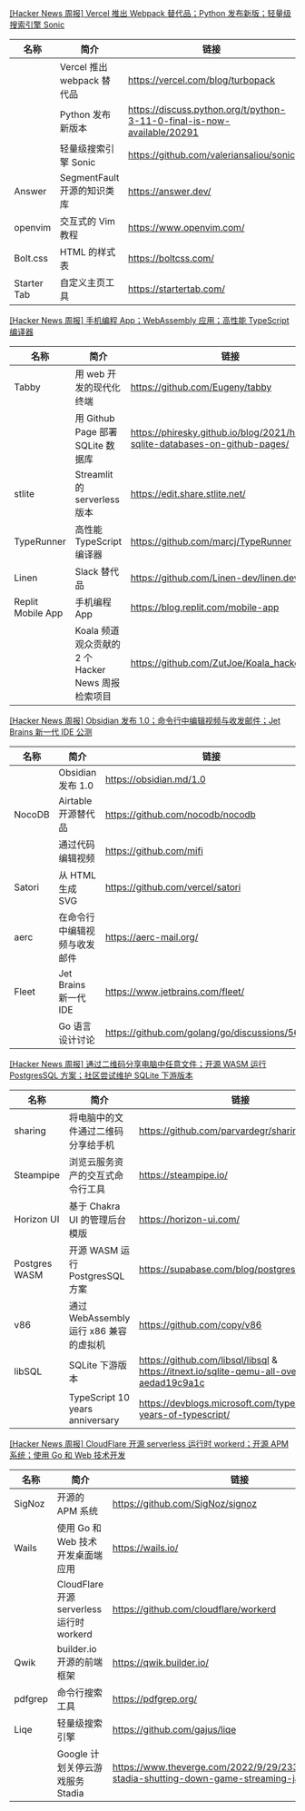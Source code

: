 [[Hacker News 周报] Vercel 推出 Webpack 替代品；Python 发布新版；轻量级搜索引擎 Sonic](https://www.bilibili.com/video/BV1DD4y1b76j)
            <table>            <theader>
                <th>名称</th>
                <th>简介</th>
                <th>链接</th>
            </theader>            <tbody>                <tr>
                    <td></td>
                    <td>Vercel 推出 webpack 替代品</td>
                    <td>https://vercel.com/blog/turbopack</td>
                </tr>                <tr>
                    <td></td>
                    <td>Python 发布新版本</td>
                    <td>https://discuss.python.org/t/python-3-11-0-final-is-now-available/20291</td>
                </tr>                <tr>
                    <td></td>
                    <td>轻量级搜索引擎 Sonic</td>
                    <td>https://github.com/valeriansaliou/sonic</td>
                </tr>                <tr>
                    <td>Answer</td>
                    <td>SegmentFault 开源的知识类库</td>
                    <td>https://answer.dev/</td>
                </tr>                <tr>
                    <td>openvim</td>
                    <td>交互式的 Vim 教程</td>
                    <td>https://www.openvim.com/</td>
                </tr>                <tr>
                    <td>Bolt.css</td>
                    <td>HTML 的样式表</td>
                    <td>https://boltcss.com/</td>
                </tr>                <tr>
                    <td>Starter Tab</td>
                    <td>自定义主页工具</td>
                    <td>https://startertab.com/</td>
                </tr>            </tbody>            </table>
[[Hacker News 周报] 手机编程 App；WebAssembly 应用；高性能 TypeScript 编译器](https://www.bilibili.com/video/BV14G4y1H7VM)
            <table>            <theader>
                <th>名称</th>
                <th>简介</th>
                <th>链接</th>
            </theader>            <tbody>                <tr>
                    <td>Tabby</td>
                    <td>用 web 开发的现代化终端</td>
                    <td>https://github.com/Eugeny/tabby</td>
                </tr>                <tr>
                    <td></td>
                    <td>用 Github Page 部署 SQLite 数据库</td>
                    <td>https://phiresky.github.io/blog/2021/hosting-sqlite-databases-on-github-pages/</td>
                </tr>                <tr>
                    <td>stlite</td>
                    <td>Streamlit 的 serverless 版本</td>
                    <td>https://edit.share.stlite.net/</td>
                </tr>                <tr>
                    <td>TypeRunner</td>
                    <td>高性能 TypeScript 编译器</td>
                    <td>https://github.com/marcj/TypeRunner</td>
                </tr>                <tr>
                    <td>Linen</td>
                    <td>Slack 替代品</td>
                    <td>https://github.com/Linen-dev/linen.dev</td>
                </tr>                <tr>
                    <td>Replit Mobile App</td>
                    <td>手机编程 App</td>
                    <td>https://blog.replit.com/mobile-app</td>
                </tr>                <tr>
                    <td></td>
                    <td>Koala 频道观众贡献的 2 个 Hacker News 周报检索项目</td>
                    <td>https://github.com/ZutJoe/Koala_hacker_news</td>
                </tr>            </tbody>            </table>
[[Hacker News 周报] Obsidian 发布 1.0；命令行中编辑视频与收发邮件；Jet Brains 新一代 IDE 公测](https://www.bilibili.com/video/BV1Ae411V7UR)
            <table>            <theader>
                <th>名称</th>
                <th>简介</th>
                <th>链接</th>
            </theader>            <tbody>                <tr>
                    <td></td>
                    <td>Obsidian 发布 1.0</td>
                    <td>https://obsidian.md/1.0</td>
                </tr>                <tr>
                    <td>NocoDB</td>
                    <td>Airtable 开源替代品</td>
                    <td>https://github.com/nocodb/nocodb</td>
                </tr>                <tr>
                    <td></td>
                    <td>通过代码编辑视频</td>
                    <td>https://github.com/mifi</td>
                </tr>                <tr>
                    <td>Satori</td>
                    <td>从 HTML 生成 SVG</td>
                    <td>https://github.com/vercel/satori</td>
                </tr>                <tr>
                    <td>aerc</td>
                    <td>在命令行中编辑视频与收发邮件</td>
                    <td>https://aerc-mail.org/</td>
                </tr>                <tr>
                    <td>Fleet</td>
                    <td>Jet Brains 新一代 IDE</td>
                    <td>https://www.jetbrains.com/fleet/</td>
                </tr>                <tr>
                    <td></td>
                    <td>Go 语言设计讨论</td>
                    <td>https://github.com/golang/go/discussions/56010</td>
                </tr>            </tbody>            </table>
[[Hacker News 周报] 通过二维码分享电脑中任意文件；开源 WASM 运行 PostgresSQL 方案；社区尝试维护 SQLite 下游版本](https://www.bilibili.com/video/BV1GR4y1R7Yw)
            <table>            <theader>
                <th>名称</th>
                <th>简介</th>
                <th>链接</th>
            </theader>            <tbody>                <tr>
                    <td>sharing</td>
                    <td>将电脑中的文件通过二维码分享给手机</td>
                    <td>https://github.com/parvardegr/sharing</td>
                </tr>                <tr>
                    <td>Steampipe</td>
                    <td>浏览云服务资产的交互式命令行工具</td>
                    <td>https://steampipe.io/</td>
                </tr>                <tr>
                    <td>Horizon UI</td>
                    <td>基于 Chakra UI 的管理后台模版</td>
                    <td>https://horizon-ui.com/</td>
                </tr>                <tr>
                    <td>Postgres WASM</td>
                    <td>开源 WASM 运行 PostgresSQL 方案</td>
                    <td>https://supabase.com/blog/postgres-wasm</td>
                </tr>                <tr>
                    <td>v86</td>
                    <td>通过 WebAssembly 运行 x86 兼容的虚拟机</td>
                    <td>https://github.com/copy/v86</td>
                </tr>                <tr>
                    <td>libSQL</td>
                    <td>SQLite 下游版本</td>
                    <td>https://github.com/libsql/libsql & https://itnext.io/sqlite-qemu-all-over-again-aedad19c9a1c</td>
                </tr>                <tr>
                    <td></td>
                    <td>TypeScript  10 years anniversary</td>
                    <td>https://devblogs.microsoft.com/typescript/ten-years-of-typescript/</td>
                </tr>            </tbody>            </table>
[[Hacker News 周报] CloudFlare 开源 serverless 运行时 workerd；开源 APM 系统；使用 Go 和 Web 技术开发](https://www.bilibili.com/video/BV1td4y1B7Y1)
            <table>            <theader>
                <th>名称</th>
                <th>简介</th>
                <th>链接</th>
            </theader>            <tbody>                <tr>
                    <td>SigNoz</td>
                    <td>开源的 APM 系统</td>
                    <td>https://github.com/SigNoz/signoz</td>
                </tr>                <tr>
                    <td>Wails</td>
                    <td>使用 Go 和 Web 技术开发桌面端应用</td>
                    <td>https://wails.io/</td>
                </tr>                <tr>
                    <td></td>
                    <td>CloudFlare 开源 serverless 运行时 workerd</td>
                    <td>https://github.com/cloudflare/workerd</td>
                </tr>                <tr>
                    <td>Qwik</td>
                    <td>builder.io 开源的前端框架</td>
                    <td>https://qwik.builder.io/</td>
                </tr>                <tr>
                    <td>pdfgrep</td>
                    <td>命令行搜索工具</td>
                    <td>https://pdfgrep.org/</td>
                </tr>                <tr>
                    <td>Liqe</td>
                    <td>轻量级搜索引擎</td>
                    <td>https://github.com/gajus/liqe</td>
                </tr>                <tr>
                    <td></td>
                    <td>Google 计划关停云游戏服务 Stadia</td>
                    <td>https://www.theverge.com/2022/9/29/23378713/google-stadia-shutting-down-game-streaming-january-2023</td>
                </tr>            </tbody>            </table>